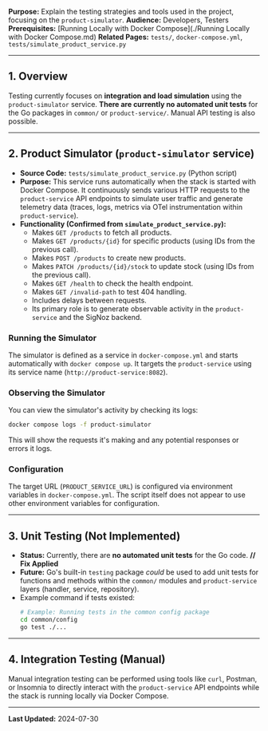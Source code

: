 
**Purpose:** Explain the testing strategies and tools used in the project, focusing on the `product-simulator`.
**Audience:** Developers, Testers
**Prerequisites:** [Running Locally with Docker Compose](./Running Locally with Docker Compose.md)
**Related Pages:** `tests/`, `docker-compose.yml`, `tests/simulate_product_service.py`

---

## 1. Overview

Testing currently focuses on **integration and load simulation** using the `product-simulator` service. **There are currently no automated unit tests** for the Go packages in `common/` or `product-service/`. Manual API testing is also possible.

---

## 2. Product Simulator (`product-simulator` service)

*   **Source Code:** `tests/simulate_product_service.py` (Python script)
*   **Purpose:** This service runs automatically when the stack is started with Docker Compose. It continuously sends various HTTP requests to the `product-service` API endpoints to simulate user traffic and generate telemetry data (traces, logs, metrics via OTel instrumentation within `product-service`).
*   **Functionality (Confirmed from `simulate_product_service.py`):**
    *   Makes `GET /products` to fetch all products.
    *   Makes `GET /products/{id}` for specific products (using IDs from the previous call).
    *   Makes `POST /products` to create new products.
    *   Makes `PATCH /products/{id}/stock` to update stock (using IDs from the previous call).
    *   Makes `GET /health` to check the health endpoint.
    *   Makes `GET /invalid-path` to test 404 handling.
    *   Includes delays between requests.
    *   Its primary role is to generate observable activity in the `product-service` and the SigNoz backend.

### Running the Simulator
The simulator is defined as a service in `docker-compose.yml` and starts automatically with `docker compose up`. It targets the `product-service` using its service name (`http://product-service:8082`).

### Observing the Simulator
You can view the simulator's activity by checking its logs:
```bash
docker compose logs -f product-simulator
```
This will show the requests it's making and any potential responses or errors it logs.

### Configuration
The target URL (`PRODUCT_SERVICE_URL`) is configured via environment variables in `docker-compose.yml`. The script itself does not appear to use other environment variables for configuration.

---

## 3. Unit Testing (Not Implemented)

*   **Status:** Currently, there are **no automated unit tests** for the Go code. **// Fix Applied**
*   **Future:** Go's built-in `testing` package *could* be used to add unit tests for functions and methods within the `common/` modules and `product-service` layers (handler, service, repository).
*   Example command if tests existed:
    ```bash
    # Example: Running tests in the common config package
    cd common/config
    go test ./...
    ```

---

## 4. Integration Testing (Manual)

Manual integration testing can be performed using tools like `curl`, Postman, or Insomnia to directly interact with the `product-service` API endpoints while the stack is running locally via Docker Compose.

---

**Last Updated:** 2024-07-30
